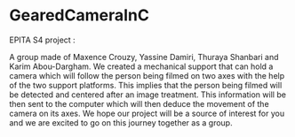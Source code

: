 # GearedCameraInC
EPITA S4 project :

A group made of Maxence Crouzy, Yassine Damiri, Thuraya Shanbari and Karim Abou-Dargham.
We created a mechanical support that can hold a camera which will follow the person being filmed on two axes with the help of the two support platforms. This implies that the person being filmed will be detected and centered after an image treatment. This information will be then sent to the computer which will then deduce the movement of the camera on its axes.
We hope our project will be a source of interest for you and we are excited to go on this journey together as a group.
